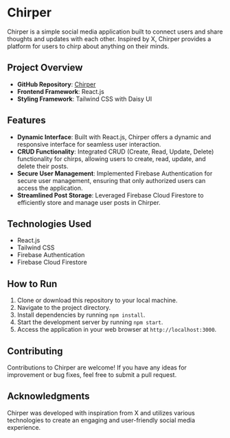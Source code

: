 # Chirper

Chirper is a simple social media application built to connect users and share thoughts and updates with each other. Inspired by X, Chirper provides a platform for users to chirp about anything on their minds.

## Project Overview

- **GitHub Repository**: [Chirper](https://github.com/jshainesantos/project-5)
- **Frontend Framework**: React.js
- **Styling Framework**: Tailwind CSS with Daisy UI

## Features

- **Dynamic Interface**: Built with React.js, Chirper offers a dynamic and responsive interface for seamless user interaction.
- **CRUD Functionality**: Integrated CRUD (Create, Read, Update, Delete) functionality for chirps, allowing users to create, read, update, and delete their posts.
- **Secure User Management**: Implemented Firebase Authentication for secure user management, ensuring that only authorized users can access the application.
- **Streamlined Post Storage**: Leveraged Firebase Cloud Firestore to efficiently store and manage user posts in Chirper.

## Technologies Used

- React.js
- Tailwind CSS
- Firebase Authentication
- Firebase Cloud Firestore

## How to Run

1. Clone or download this repository to your local machine.
2. Navigate to the project directory.
3. Install dependencies by running `npm install`.
4. Start the development server by running `npm start`.
5. Access the application in your web browser at `http://localhost:3000`.

## Contributing

Contributions to Chirper are welcome! If you have any ideas for improvement or bug fixes, feel free to submit a pull request.

## Acknowledgments

Chirper was developed with inspiration from X and utilizes various technologies to create an engaging and user-friendly social media experience.
